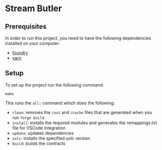 # Stream Butler

## Prerequisites
In order to run this project, you need to have the following dependencies installed on your computer:

- [foundry](https://github.com/foundry-rs/foundry)
- [yarn](https://yarnpkg.com/getting-started/install)

## Setup
To set up the project run the following command:
```
make
```

This runs the `all:` command which does the following:

- `clean`: removes the `/out` and `/cache` files that are generated when you run `forge build`
- `install`: installs the required modules and generates the remappings.txt file for VSCode integration
- `update`: updates dependencies
- `solc`: installs the specified solc version
- `build`: builds the contracts